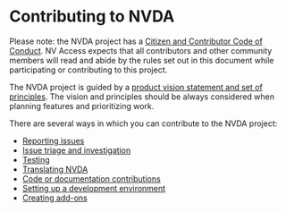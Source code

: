 # Contributing to NVDA

Please note: the NVDA project has a [Citizen and Contributor Code of Conduct](../CODE_OF_CONDUCT.md).
NV Access expects that all contributors and other community members will read and abide by the rules set out in this document while participating or contributing to this project.

The NVDA project is guided by a [product vision statement and set of principles](../projectDocs/product_vision.md).
The vision and principles should be always considered when planning features and prioritizing work.

There are several ways in which you can contribute to the NVDA project:
- [Reporting issues](../projectDocs/issues/readme.md)
- [Issue triage and investigation](../projectDocs/issues/triage.md)
- [Testing](../projectDocs/testing/contributing.md)
- [Translating NVDA](../projectDocs/translating/readme.md)
- [Code or documentation contributions](../projectDocs/dev/contributing.md)
- [Setting up a development environment](../projectDocs/dev/contributing.md#overview-of-contribution-process)
- [Creating add-ons](../projectDocs/dev/addons.md)
